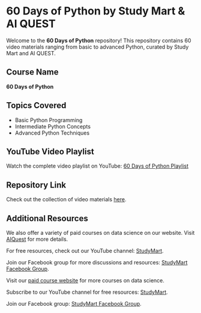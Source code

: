 <!DOCTYPE html>
<html>
<head>
  <title>60 Days of Python by Study Mart & AI QUEST</title>
</head>
<body>
  <h1>60 Days of Python by Study Mart & AI QUEST</h1>
  <p>Welcome to the <strong>60 Days of Python</strong> repository! This repository contains 60 video materials ranging from basic to advanced Python, curated by Study Mart and AI QUEST.</p>

  <h2>Course Name</h2>
  <p><strong>60 Days of Python</strong></p>

  <h2>Topics Covered</h2>
  <ul>
    <li>Basic Python Programming</li>
    <li>Intermediate Python Concepts</li>
    <li>Advanced Python Techniques</li>
  </ul>

  <h2>YouTube Video Playlist</h2>
  <p>Watch the complete video playlist on YouTube: <a href="https://www.youtube.com/playlist?list=PLKdU0fuY4OFf7qj4eoBtvALAB_Ml2rN0V" target="_blank">60 Days of Python Playlist</a></p>

  <h2>Repository Link</h2>
  <p>Check out the collection of video materials <a href="https://github.com/rashakil-ds/60-Days-of-Python-by-Study-Mart-AI-QUEST" target="_blank">here</a>.</p>

  <h2>Additional Resources</h2>
  <p>We also offer a variety of paid courses on data science on our website. Visit <a href="https://aiquest.org/" target="_blank">AIQuest</a> for more details.</p>
  <p>For free resources, check out our YouTube channel: <a href="https://www.youtube.com/StudyMart" target="_blank">StudyMart</a>.</p>
  <p>Join our Facebook group for more discussions and resources: <a href="https://www.facebook.com/groups/StudyMart" target="_blank">StudyMart Facebook Group</a>.</p>

  <footer>
    <p>Visit our <a href="https://aiquest.org/" target="_blank">paid course website</a> for more courses on data science.</p>
    <p>Subscribe to our YouTube channel for free resources: <a href="https://www.youtube.com/StudyMart" target="_blank">StudyMart</a>.</p>
    <p>Join our Facebook group: <a href="https://www.facebook.com/groups/StudyMart" target="_blank">StudyMart Facebook Group</a>.</p>
  </footer>
</body>
</html>
